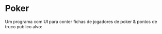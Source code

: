 # Poker
Um programa com UI para conter fichas de jogadores de poker & pontos de truco
publico alvo: 

